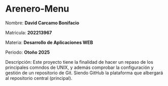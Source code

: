 # Arenero-Menu



Nombre: **David Carcamo Bonifacio**

Matricula: **202213967**

Materia: **Desarrollo de Aplicaciones WEB**

Periodo: **Otoño 2025**

Descripción: Este proyecto tiene la finalidad de hacer un repaso de los principales comndos de UNIX, y además
comprobar la configuración y gestión de un repositorio de Git. Siendo GitHub la plataforma que albergará al repositorio
central (principal).